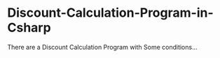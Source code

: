# Discount-Calculation-Program-in-Csharp
There are a Discount Calculation Program with Some conditions...
